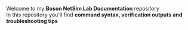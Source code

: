 Welcome to my **Boson NetSim Lab Documentation** repository  
In this repository you'll find **command syntax, verification outputs and troubleshooting tips**
